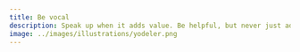 ```yaml
---
title: Be vocal
description: Speak up when it adds value. Be helpful, but never just add to the noise.
image: ../images/illustrations/yodeler.png
---
```

